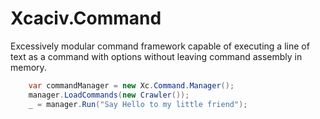 # Xcaciv.Command

Excessively modular command framework capable of executing a line of text as a command with options without leaving command assembly in memory.

```csharp
    var commandManager = new Xc.Command.Manager();
    manager.LoadCommands(new Crawler());
    _ = manager.Run("Say Hello to my little friend");
```